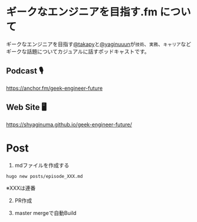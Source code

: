# ギークなエンジニアを目指す.fm について
ギークなエンジニアを目指す[@takapy](https://twitter.com/takapy0210)と[@yaginuuun](https://twitter.com/yaginuuun)が`技術`、`実務`、`キャリア`などギークな話題についてカジュアルに話すポッドキャストです。

## Podcast 🎙
https://anchor.fm/geek-engineer-future

## Web Site 🖥
https://shyaginuma.github.io/geek-engineer-future/


# Post

1. mdファイルを作成する
```
hugo new posts/episode_XXX.md
```
※XXXは連番

2. PR作成

3. master mergeで自動Build
